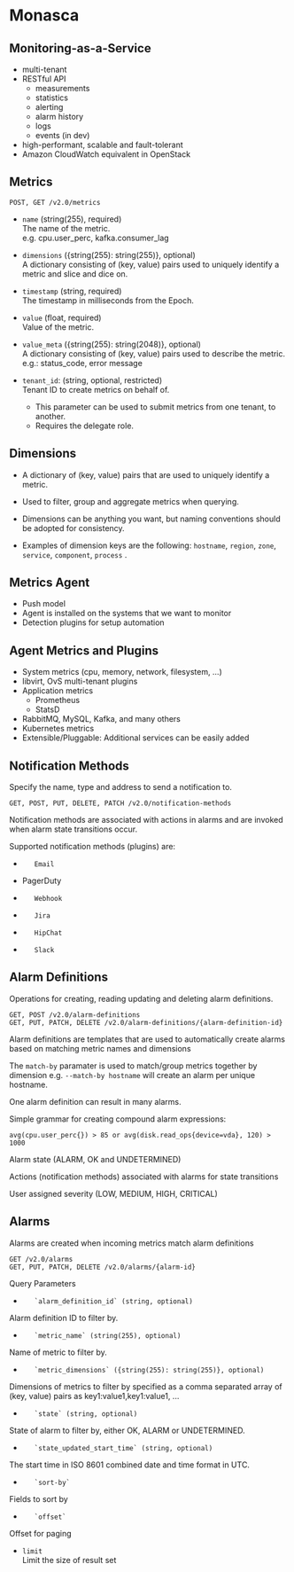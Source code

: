 # Monasca
## Monitoring-as-a-Service

* multi-tenant
* RESTful API
  * measurements
  * statistics
  * alerting
  * alarm history
  * logs
  * events (in dev)
* high-performant, scalable and fault-tolerant
* Amazon CloudWatch equivalent in OpenStack

## Metrics

`POST, GET /v2.0/metrics`

* `name` (string(255), required)  
  The name of the metric.  
  e.g. cpu.user_perc, kafka.consumer_lag

* `dimensions` ({string(255): string(255)}, optional)  
A dictionary consisting of (key, value) pairs used to uniquely identify a metric and slice and dice on.

* `timestamp` (string, required)  
The timestamp in milliseconds from the Epoch.

* `value` (float, required)  
Value of the metric.

* `value_meta` ({string(255): string(2048)}, optional)  
A dictionary consisting of (key, value) pairs used to describe the metric.  
e.g.: status_code, error message

* `tenant_id`: (string, optional, restricted)  
Tenant ID to create metrics on behalf of.
  * This parameter can be used to submit metrics from one tenant, to another.
  * Requires the delegate role.

## Dimensions

* A dictionary of (key, value) pairs that are used to uniquely identify a metric.

* Used to filter, group and aggregate metrics when querying.

* Dimensions can be anything you want, but naming conventions should be adopted
for consistency.

* Examples of dimension keys are the following: `hostname`, `region`, `zone`,
`service`, `component`, `process` .

## Metrics Agent

* Push model
* Agent is installed on the systems that we want to monitor
* Detection plugins for setup automation

## Agent Metrics and Plugins

* System metrics (cpu, memory, network, filesystem, …)
* libvirt, OvS multi-tenant plugins
* Application metrics
  * Prometheus
  * StatsD
* RabbitMQ, MySQL, Kafka, and many others
* Kubernetes metrics
* Extensible/Pluggable: Additional services can be easily added

## Notification Methods

Specify the name, type and address to send a notification to.

`GET, POST, PUT, DELETE, PATCH /v2.0/notification-methods`

Notification methods are associated with actions in alarms and are invoked when
alarm state transitions occur.

Supported notification methods (plugins) are:

*        Email
* PagerDuty
*        Webhook
*        Jira
*        HipChat
*        Slack

## Alarm Definitions

Operations for creating, reading updating and deleting alarm definitions.

```
GET, POST /v2.0/alarm-definitions
GET, PUT, PATCH, DELETE /v2.0/alarm-definitions/{alarm-definition-id}
```

Alarm definitions are templates that are used to automatically create alarms
based on matching metric names and dimensions

The `match-by` paramater is used to match/group metrics together by dimension
e.g. `--match-by hostname` will create an alarm per unique hostname.

One alarm definition can result in many alarms.

Simple grammar for creating compound alarm expressions:

```
avg(cpu.user_perc{}) > 85 or avg(disk.read_ops{device=vda}, 120) > 1000
```

Alarm state (ALARM, OK and UNDETERMINED)

Actions (notification methods) associated with alarms for state transitions

User assigned severity (LOW, MEDIUM, HIGH, CRITICAL)

## Alarms

Alarms are created when incoming metrics match alarm definitions

```
GET /v2.0/alarms
GET, PUT, PATCH, DELETE /v2.0/alarms/{alarm-id}
```

Query Parameters

*        `alarm_definition_id` (string, optional)  
Alarm definition ID to filter by.

*        `metric_name` (string(255), optional)  
Name of metric to filter by.

*        `metric_dimensions` ({string(255): string(255)}, optional)  
Dimensions of metrics to filter by specified as a comma separated array of (key, value) pairs as key1:value1,key1:value1, ...

*        `state` (string, optional)  
State of alarm to filter by, either OK, ALARM or UNDETERMINED.

*        `state_updated_start_time` (string, optional)  
The start time in ISO 8601 combined date and time format in UTC.

*        `sort-by`  
Fields to sort by

*        `offset`  
Offset for paging
* `limit`  
Limit the size of result set
